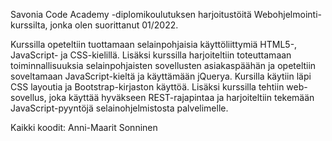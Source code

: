 Savonia Code Academy -diplomikoulutuksen harjoitustöitä Webohjelmointi-kurssilta, jonka olen suorittanut 01/2022.

Kurssilla opeteltiin tuottamaan selainpohjaisia käyttöliittymiä HTML5-, JavaScript- ja CSS-kielillä. Lisäksi kurssilla harjoiteltiin toteuttamaan toiminnallisuuksia selainpohjaisten sovellusten asiakaspäähän ja opeteltiin soveltamaan JavaScript-kieltä ja käyttämään jQuerya. Kursilla käytiin läpi CSS layoutia ja Bootstrap-kirjaston käyttöä. Lisäksi kurssilla tehtiin web-sovellus, joka käyttää hyväkseen REST-rajapintaa ja harjoiteltiin tekemään JavaScript-pyyntöjä selainohjelmistosta palvelimelle.

Kaikki koodit: Anni-Maarit Sonninen
